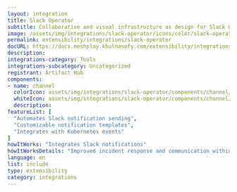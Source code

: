 ```yaml
---
layout: integration
title: Slack Operator
subtitle: Collaborative and visual infrastructure as design for Slack Operator
image: /assets/img/integrations/slack-operator/icons/color/slack-operator-color.svg
permalink: extensibility/integrations/slack-operator
docURL: https://docs.meshplay.khulnasofy.com/extensibility/integrations/slack-operator
description: 
integrations-category: Tools
integrations-subcategory: Uncategorized
registrant: Artifact Hub
components: 
- name: channel
  colorIcon: assets/img/integrations/slack-operator/components/channel/icons/color/channel-color.svg
  whiteIcon: assets/img/integrations/slack-operator/components/channel/icons/white/channel-white.svg
  description: 
featureList: [
  "Automates Slack notification sending",
  "Customizable notification templates",
  "Integrates with Kubernetes events"
]
howItWorks: "Integrates Slack notifications"
howItWorksDetails: "Improved incident response and communication within Kubernetes"
language: en
list: include
type: extensibility
category: integrations
---
```

